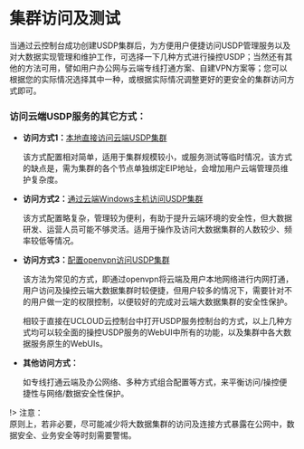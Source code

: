 # 集群访问及测试

当通过云控制台成功创建USDP集群后，为方便用户便捷访问USDP管理服务以及对大数据实现管理和维护工作，可选择一下几种方式进行操控USDP；当然还有其他的方法可用，譬如用户办公网与云端专线打通方案、自建VPN方案等；您可以根据您的实际情况选择其中一种，或根据实际情况调整更好的更安全的集群访问方式即可。



### 访问云端USDP服务的其它方式：

* **访问方式1：**[本地直接访问云端USDP集群](/USDP/operate/access/internet)

  该方式配置相对简单，适用于集群规模较小，或服务测试等临时情况，该方式的缺点是，需为集群的各个节点单独绑定EIP地址，会增加用户云端管理员维护复杂度。

  

* **访问方式2：**[通过云端Windows主机访问USDP集群](/USDP/operate/access/cloud)

  该方式配置略复杂，管理较为便利，有助于提升云端环境的安全性，但大数据研发、运营人员可能不够灵活。适用于操作及访问大数据集群的人数较少、频率较低等情况。

  

* **访问方式3：**[配置openvpn访问USDP集群](/USDP/operate/access/openvpn)

  该方法为常见的方式，即通过openvpn将云端及用户本地网络进行内网打通，用户访问及操控云端大数据集群时较便捷，但用户较多的情况下，需要针对不的用户做一定的权限控制，以便较好的完成对云端大数据集群的安全性保护。

  

  相较于直接在UCLOUD云控制台中打开USDP服务控制台的方式，以上几种方式均可以较全面的操控USDP服务的WebUI中所有的功能，以及集群中各大数据服务原生的WebUIs。

  

* **其他访问方式：**

  如专线打通云端及办公网络、多种方式组合配置等方式，来平衡访问/操控便捷性与网络/数据安全性保护。



!> 注意：</br>原则上，若非必要，尽可能减少将大数据集群的访问及连接方式暴露在公网中，数据安全、业务安全等时刻需要警惕。